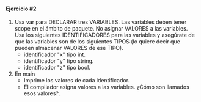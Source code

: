#### Ejercicio #2

1. Usa var para DECLARAR tres VARIABLES. Las variables deben tener scope en el ámbito de paquete.
No asignar VALORES a las variables. Usa los siguientes IDENTIFICADORES para las variables y asegúrate de que las variables
son de los siguientes TIPOS (lo quiere decir que pueden almacenar VALORES de ese TIPO).
    * identificador "x" tipo int.
    * identificador "y" tipo string.
    * identificador "z" tipo bool.
2. En main
    * Imprime los valores de cada identificador.
    * El compilador asigna valores a las variables. ¿Cómo son llamados esos valores?.